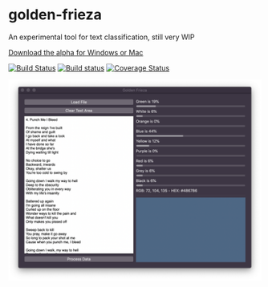 # golden-frieza

An experimental tool for text classification, still very WIP

[Download the alpha for Windows or Mac](https://github.com/Pomettini/golden-frieza/releases)

[![Build Status](https://travis-ci.org/Pomettini/golden-frieza.svg?branch=master)](https://travis-ci.org/Pomettini/golden-frieza)
[![Build status](https://ci.appveyor.com/api/projects/status/4q68m98t57t4slu4?svg=true)](https://ci.appveyor.com/project/Pomettini/golden-frieza)
[![Coverage Status](https://coveralls.io/repos/github/Pomettini/golden-frieza/badge.svg)](https://coveralls.io/github/Pomettini/golden-frieza)

![Golden Frieza Screenshot](screenshot.png)
